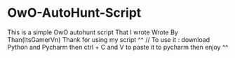 # OwO-AutoHunt-Script
This is a simple OwO autohunt script That I wrote
Wrote By Than(ItsGamerVn)
Thank for using my script ^^
// To use it :
   download Python and Pycharm then ctrl + C and V to paste it to pycharm then enjoy ^^

